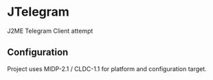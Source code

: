 # JTelegram

J2ME Telegram Client attempt

## Configuration

Project uses MIDP-2.1 / CLDC-1.1 for platform and configuration target.
